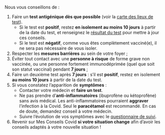 Nous vous conseillons de :

1. Faire un **test antigénique dès que possible** (voir la <a href="#conseils-depistage" class="lien-depistage">carte des lieux de test</a>).
    * Si le test est **positif**, restez **en isolement au moins 10 jours** à partir de la date du test, et renseignez le [résultat du test](#depistage) pour mettre à jour ces conseils.
    * Si le test est **négatif**, comme vous êtes complètement vacciné(e), il ne sera pas nécessaire de vous isoler.
1. Respecter les **mesures barrières** au sein de votre foyer ;
1. Éviter tout contact avec une **personne à risque** de forme grave non vaccinée, ou une personne fortement immunodéprimée (quel que soit son statut vaccinal) pendant **7 jours** ;
1. Faire un deuxième test après **7 jours** : s’il est **positif**, restez en isolement **au moins 10 jours** à partir de la date du test.
1. Si vous constatez l’apparition de **symptômes** :
    * Contacter votre médecin et **faire un test**.
    * Ne pas prendre d’**anti-inflammatoires** (ibuprofène ou kétoprofène) sans avis médical. Les anti-inflammatoires pourraient **aggraver** l’infection à la Covid. Seul le **paracétamol** est recommandé. En cas de doute, demandez conseil à votre médecin.
    * Suivre l’évolution de vos symptômes avec le [questionnaire de suivi](#suivisymptomes).
1. Revenir sur Mes Conseils Covid **si votre situation change** afin d’avoir les conseils adaptés à votre nouvelle situation !
